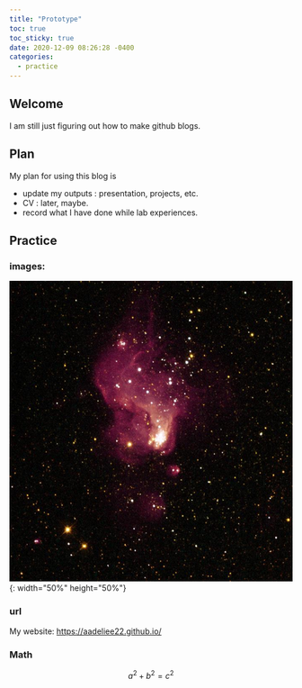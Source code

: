 ```yaml
---
title: "Prototype"
toc: true
toc_sticky: true
date: 2020-12-09 08:26:28 -0400
categories: 
  - practice
---
```


## Welcome
I am still just figuring out how to make github blogs.

## Plan
My plan for using this blog is
- update my outputs : presentation, projects, etc.
- CV : later, maybe.
- record what I have done while lab experiences.

## Practice
### images:
![On June 18, 2019](/assets/images/june-18-2019-hubble-v-nebula.jpg){: width="50%" height="50%"}

### url 
My website: <https://aadeliee22.github.io/>

### Math
$$ a^2 + b^2 = c^2 $$
